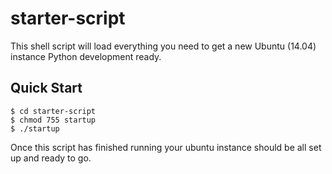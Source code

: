 # starter-script

This shell script will load everything you need to get a new Ubuntu (14.04) instance Python development ready.

## Quick Start

```
$ cd starter-script
$ chmod 755 startup
$ ./startup
```

Once this script has finished running your ubuntu instance should be all set up and ready to go.
